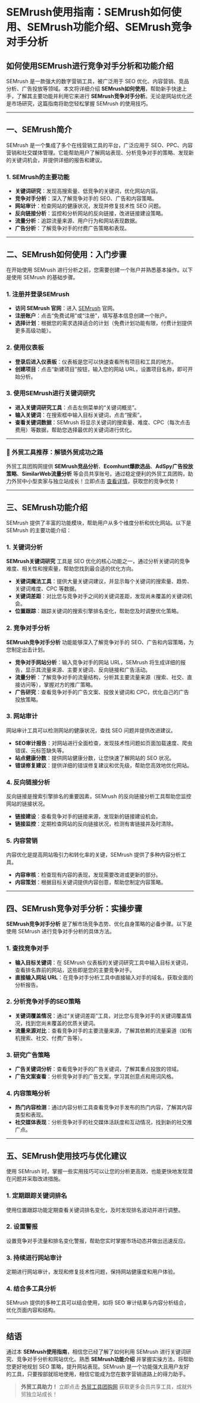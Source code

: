 # SEMrush使用指南：SEMrush如何使用、SEMrush功能介绍、SEMrush竞争对手分析

## 如何使用SEMrush进行竞争对手分析和功能介绍

SEMrush 是一款强大的数字营销工具，被广泛用于 SEO 优化、内容营销、竞品分析、广告投放等领域。本文将详细介绍 **SEMrush如何使用**，帮助新手快速上手，了解其主要功能并利用它来进行 **SEMrush竞争对手分析**。无论是网站优化还是市场研究，这篇指南将助您轻松掌握 SEMrush 的使用技巧。

---

## 一、SEMrush简介

SEMrush 是一个集成了多个在线营销工具的平台，广泛应用于 SEO、PPC、内容营销和社交媒体管理。它能帮助用户了解网站表现、分析竞争对手的策略、发现新的关键词机会，并提供详细的报告和建议。

### 1. SEMrush的主要功能

- **关键词研究**：发现高搜索量、低竞争的关键词，优化网站内容。
- **竞争对手分析**：深入了解竞争对手的 SEO、广告和内容策略。
- **网站审计**：检查网站的健康状况，发现并修复技术性 SEO 问题。
- **反向链接分析**：监控和分析网站的反向链接，改进链接建设策略。
- **流量分析**：追踪流量来源、用户行为和网站表现数据。
- **广告分析**：了解竞争对手的付费广告策略和表现。

---

## 二、SEMrush如何使用：入门步骤

在开始使用 SEMrush 进行分析之前，您需要创建一个账户并熟悉基本操作。以下是使用 SEMrush 的基础步骤。

### 1. 注册并登录SEMrush

- **访问 SEMrush 官网**：进入 [SEMrush](https://www.semrush.com) 官网。
- **注册账户**：点击“免费试用”或“注册”，填写基本信息创建一个账户。
- **选择计划**：根据您的需求选择适合的计划（免费计划功能有限，付费计划提供更多高级功能）。

### 2. 使用仪表板

- **登录后进入仪表板**：仪表板是您可以快速查看所有项目和工具的地方。
- **创建项目**：点击“新建项目”按钮，输入您的网站 URL，设置项目名称，即可开始分析。

### 3. 使用SEMrush进行关键词研究

- **进入关键词研究工具**：点击左侧菜单的“关键词概览”。
- **输入关键词**：在搜索框中输入目标关键词，点击“搜索”。
- **查看关键词数据**：SEMrush 将显示关键词的搜索量、难度、CPC（每次点击费用）等数据，帮助您选择最优的关键词进行优化。

---

### 🎯 **外贸工具推荐：解锁外贸成功之路**

外贸工具团购网提供 **SEMrush竞品分析**、**Ecomhunt爆款选品**、**AdSpy广告投放策略**、**SimilarWeb流量分析** 等会员共享账号。通过稳定便利的外贸工具团购，助力外贸中小型卖家与独立站成长！立即点击 [查看详情](https://bit.ly/waimao518)，获取您的竞争优势！

---

## 三、SEMrush功能介绍

SEMrush 提供了丰富的功能模块，帮助用户从多个维度分析和优化网站。以下是 SEMrush 的主要功能介绍：

### 1. 关键词分析

**SEMrush关键词研究** 工具是 SEO 优化的核心功能之一，通过分析关键词的竞争难度、相关性和搜索量，帮助您找到最合适的优化方向。

- **关键词魔法工具**：提供大量关键词建议，并显示每个关键词的搜索量、趋势、关键词难度、CPC 等数据。
- **关键词差距**：对比您与竞争对手之间的关键词差距，发现尚未覆盖的关键词机会。
- **位置跟踪**：跟踪关键词的搜索引擎排名变化，帮助您及时调整优化策略。

### 2. 竞争对手分析

**SEMrush竞争对手分析** 功能能够深入了解竞争对手的 SEO、广告和内容策略，为您制定出击计划。

- **竞争对手网站分析**：输入竞争对手的网站 URL，SEMrush 将生成详细的报告，显示其流量来源、主要关键词、反向链接和广告活动。
- **流量分析**：了解竞争对手的流量结构，分析其主要流量来源（搜索、社交、直接访问等），掌握对方的推广策略。
- **广告研究**：查看竞争对手的广告文案、投放关键词和 CPC，优化自己的广告投放策略。

### 3. 网站审计

网站审计工具可以检测网站的健康状况，查找 SEO 问题并提供改进建议。

- **SEO审计报告**：对网站进行全面检查，发现技术性问题如页面加载速度、爬虫错误、元标签缺失等。
- **站点健康分数**：提供网站健康分数，让您快速了解网站的 SEO 状况。
- **错误修复建议**：提供详细的错误修复建议和优先级，帮助您高效地优化网站。

### 4. 反向链接分析

反向链接是搜索引擎排名的重要因素，SEMrush 的反向链接分析工具帮助您监控网站的链接状况。

- **链接建设**：查看竞争对手的链接来源，发现新的链接建设机会。
- **链接监控**：定期检查网站的反向链接状况，检测有害链接并及时清除。

### 5. 内容营销

内容优化是提高网站吸引力和转化率的关键，SEMrush 提供了多种内容分析工具。

- **内容审核**：检查现有内容的表现，发现需要改进或更新的部分。
- **内容策划**：根据目标关键词提供内容创意，帮助您制定内容策略。

---

## 四、SEMrush竞争对手分析：实操步骤

**SEMrush竞争对手分析** 是了解市场竞争态势、优化自身策略的必备步骤。以下是使用 SEMrush 进行竞争对手分析的具体方法。

### 1. 查找竞争对手

- **输入目标关键词**：在 SEMrush 仪表板的关键词研究工具中输入目标关键词，查看排名靠前的网站，这些即是您的主要竞争对手。
- **直接输入网站 URL**：在竞争对手分析工具中直接输入对手的域名，获取全面的分析报告。

### 2. 分析竞争对手的SEO策略

- **关键词覆盖情况**：通过“关键词差距”工具，对比您与竞争对手的关键词覆盖情况，找到您尚未覆盖的优质关键词。
- **流量来源对比**：查看竞争对手的主要流量来源，了解其依赖的流量渠道（如有机搜索、社交、付费广告等）。

### 3. 研究广告策略

- **广告关键词分析**：查看竞争对手的广告关键词，了解其重点投放的领域。
- **广告文案查看**：分析竞争对手的广告文案，学习其创意点和用词风格。

### 4. 内容策略分析

- **热门内容检测**：通过内容分析工具查看竞争对手发布的热门内容，了解其内容类型和表现。
- **社交媒体表现**：分析竞争对手的社交媒体活跃度和互动情况，找到新的社交推广点。

---

## 五、SEMrush使用技巧与优化建议

使用 SEMrush 时，掌握一些实用技巧可以让您的分析更高效，也能更快地发现潜在问题并采取改进措施。

### 1. 定期跟踪关键词排名

使用位置跟踪功能定期查看关键词排名变化，及时发现排名波动并进行调整。

### 2. 设置警报

设置竞争对手流量和排名变化警报，帮助您实时掌握市场动态并做出迅速反应。

### 3. 持续进行网站审计

定期进行网站审计，发现和修复技术性问题，保持网站健康度和用户体验。

### 4. 结合多工具分析

SEMrush 提供的多种工具可以结合使用，如将 SEO 审计结果与内容分析结合，优化页面内容和结构。

---

## 结语

通过本 **SEMrush使用指南**，相信您已经了解了如何利用 SEMrush 进行关键词研究、竞争对手分析和网站优化。熟悉 **SEMrush功能介绍** 并掌握实操方法，将帮助您更好地规划 SEO 策略，提升网站表现。SEMrush 是一个功能强大且用户友好的工具，只要按部就班地使用，相信它能成为您在数字营销道路上的得力助手。

> **外贸工具助力！** 立即点击 [外贸工具团购网](https://bit.ly/waimao518) 获取更多会员共享工具，成就外贸独立站成长！
